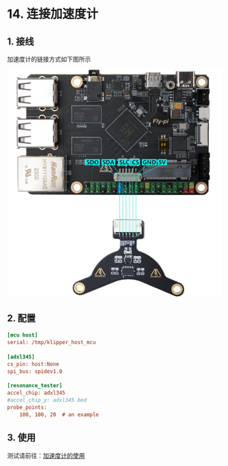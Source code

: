 # 14. 连接加速度计

## 1. 接线

加速度计的链接方式如下图所示

<img src="../../images/boards/fly_pi_v2/adxl345.jpg" alt="adxl345" style="zoom:70%;" />

## 2. 配置

```cfg
[mcu host]
serial: /tmp/klipper_host_mcu

[adxl345]
cs_pin: host:None
spi_bus: spidev1.0

[resonance_tester]
accel_chip: adxl345
#accel_chip_y: adxl345 bed
probe_points:
    100, 100, 20  # an example
```

## 3. 使用

测试请前往：[加速度计的使用](/advanced/Accelerometer?id=测试 "点击即可跳转")
